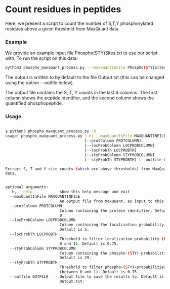 # Count residues in peptides

Here, we present a script to count the number of S,T,Y phosphorylated residues above a given threshold from MaxQuant data.  



### Example

We provide an example input file Phospho(STY)Sites.txt to use our script with. To run the script on this data:

```sh
python3 phospho_maxquant_process.py ---maxQuantInFile Phospho(STY)Sites.txt

```

The output is written to by default to the file Output.txt (this can be changed using the option --outfile below).


The output file contains the S, T, Y counts in the last 6 columns. The first column shows the peptide identifier, and the second column shows the quantified phosphopeptide.

### Usage
```sh

$ python3 phospho_maxquant_process.py -h
usage: phospho_maxquant_process.py [-h] --maxQuantInFile MAXQUANTINFILE
                                   [--protColumn PROTCOLUMN]
                                   [--locProbColumn LOCPROBCOLUMN]
                                   [--locProbTh LOCPROBTH]
                                   [--styProbColumn STYPROBCOLUMN]
                                   [--styProbTh STYPROBTH] [--outfile OUTFILE]

Extract S, T and Y site counts (which are above thresholds) from MaxQuant
data.


optional arguments:
  -h, --help            show this help message and exit
  --maxQuantInFile MAXQUANTINFILE
                        An output file from MaxQuant, as input to this script.
  --protColumn PROTCOLUMN
                        Column containing the protein identifier. Default is
                        0.
  --locProbColumn LOCPROBCOLUMN
                        Column containing the localization probability.
                        Default is 5.
  --locProbTh LOCPROBTH
                        Threshold to filter localization probability (between
                        0 and 1). Default is 0.75.
  --styProbColumn STYPROBCOLUMN
                        Column containing the phospho-(STY)-probabilities.
                        Default is 29.
  --styProbTh STYPROBTH
                        Threshold to filter phospho-(STY)-probabilities
                        (between 0 and 1). Default is 0.75.
  --outfile OUTFILE     Output file to save the results to. Default is
                        Output.txt.
```
